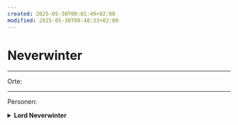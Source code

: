 ```yaml
---
created: 2025-05-30T00:01:49+02:00
modified: 2025-05-30T00:48:33+02:00
---
```


# Neverwinter

* * *

Orte:


* * *

Personen:
<details><summary><strong>Lord Neverwinter</strong></summary>
<p>wir haben in Session 5 einen versiegelten Brief für ihn von Anders erhalten.</p></details>
